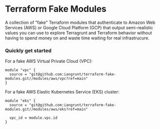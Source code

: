 # Terraform Fake Modules
A collection of "fake" Terraform modules that authenticate to Amazon Web Services (AWS) or Google Cloud Platform (GCP) that output semi-realistic values you can use to explore Terragrunt and Terraform behavior without having to spend money on and waste time waiting for real infrastrucure.

### Quickly get started

For a fake AWS Virtual Private Cloud (VPC):
```
module "vpc" {
  source = "git@github.com:iangrunt/terraform-fake-modules.git//modules/aws/vpc?ref=main"
}
```

For a fake AWS Elastic Kubernetes Service (EKS) cluster:
```
module "eks" {
  source = "git@github.com:iangrunt/terraform-fake-modules.git//modules/aws/eks?ref=main"

  vpc_id = module.vpc.id
}
```
